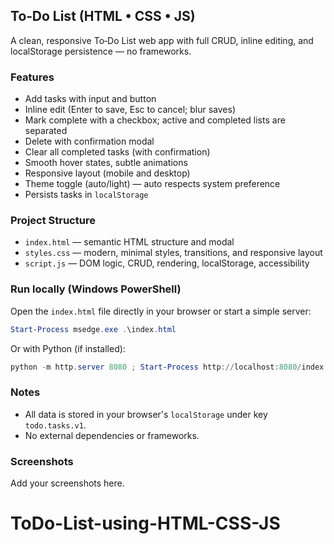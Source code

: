 ## To‑Do List (HTML • CSS • JS)

A clean, responsive To‑Do List web app with full CRUD, inline editing, and localStorage persistence — no frameworks.

### Features
- Add tasks with input and button
- Inline edit (Enter to save, Esc to cancel; blur saves)
- Mark complete with a checkbox; active and completed lists are separated
- Delete with confirmation modal
- Clear all completed tasks (with confirmation)
- Smooth hover states, subtle animations
- Responsive layout (mobile and desktop)
- Theme toggle (auto/light) — auto respects system preference
- Persists tasks in `localStorage`

### Project Structure
- `index.html` — semantic HTML structure and modal
- `styles.css` — modern, minimal styles, transitions, and responsive layout
- `script.js` — DOM logic, CRUD, rendering, localStorage, accessibility

### Run locally (Windows PowerShell)
Open the `index.html` file directly in your browser or start a simple server:

```powershell
Start-Process msedge.exe .\index.html
```

Or with Python (if installed):

```powershell
python -m http.server 8080 ; Start-Process http://localhost:8080/index.html
```

### Notes
- All data is stored in your browser's `localStorage` under key `todo.tasks.v1`.
- No external dependencies or frameworks.

### Screenshots
Add your screenshots here.

# ToDo-List-using-HTML-CSS-JS